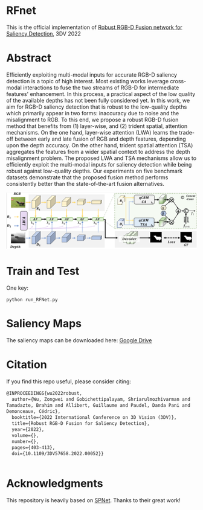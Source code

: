 # RFnet

This is the official implementation of [Robust RGB-D Fusion network for Saliency Detection](https://arxiv.org/pdf/2208.01762.pdf), 3DV 2022

# Abstract

Efficiently exploiting multi-modal inputs for accurate RGB-D saliency detection is a topic of high interest. Most existing works leverage cross-modal interactions to fuse the two streams of RGB-D for intermediate features' enhancement. In this process, a practical aspect of the low quality of the available depths has not been fully considered yet. In this work, we aim for RGB-D saliency detection that is robust to the low-quality depths which primarily appear in two forms: inaccuracy due to noise and the misalignment to RGB.  To this end, we propose a robust RGB-D fusion method that benefits from  (1) layer-wise, and (2) trident spatial, attention mechanisms. On the one hand, layer-wise attention (LWA) learns the trade-off between early and late fusion of RGB and depth features, depending upon the depth accuracy. On the other hand, trident spatial attention (TSA) aggregates the features from a wider spatial context to address the depth misalignment problem. 
The proposed LWA and TSA mechanisms allow us to efficiently exploit the multi-modal inputs for saliency detection while being robust against low-quality depths. Our experiments on five benchmark datasets demonstrate that the proposed fusion method performs consistently better than the state-of-the-art fusion alternatives. 

![Graphical Abstract](https://github.com/Zongwei97/RFnet/blob/main/Imgs/abstract.png)
# Train and Test

One key: 

```
python run_RFNet.py
```


# Saliency Maps

The saliency maps can be downloaded here: [Google Drive](https://drive.google.com/file/d/1efZfbZ11L2cBs5Mwnt1awwHjFuiy-1DQ/view?usp=sharing)

# Citation

If you find this repo useful, please consider citing:

```
@INPROCEEDINGS{wu2022robust,
  author={Wu, Zongwei and Gobichettipalayam, Shriarulmozhivarman and Tamadazte, Brahim and Allibert, Guillaume and Paudel, Danda Pani and Demonceaux, Cédric},
  booktitle={2022 International Conference on 3D Vision (3DV)}, 
  title={Robust RGB-D Fusion for Saliency Detection}, 
  year={2022},
  volume={},
  number={},
  pages={403-413},
  doi={10.1109/3DV57658.2022.00052}}
  
```



# Acknowledgments
This repository is heavily based on [SPNet](https://github.com/taozh2017/SPNet). Thanks to their great work!
